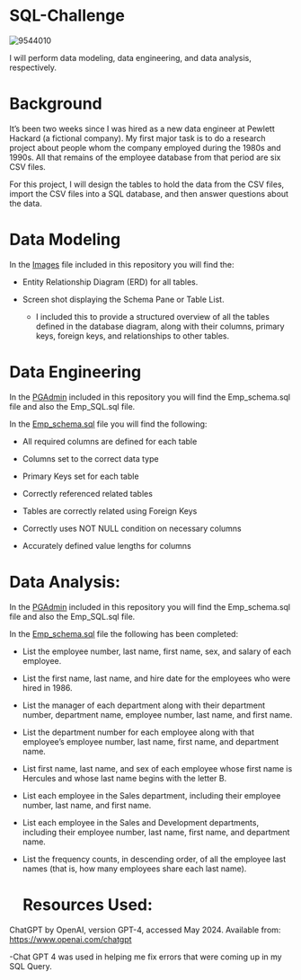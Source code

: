 # SQL-Challenge

![9544010](https://github.com/KrissinaW/sql-challenge/assets/162597320/70203fb8-8377-440e-9f0b-fcf862f0f0b0)


I will perform data modeling, data engineering, and data analysis, respectively.

# Background
It’s been two weeks since I was hired as a new data engineer at Pewlett Hackard (a fictional company). My first major task is to do a research project about people whom the company employed during the 1980s and 1990s. All that remains of the employee database from that period are six CSV files.

For this project, I will design the tables to hold the data from the CSV files, import the CSV files into a SQL database, and then answer questions about the data. 

# Data Modeling 

In the [Images](Images) file included in this repository you will find the: 

- Entity Relationship Diagram (ERD) for all tables.
  
- Screen shot displaying the Schema Pane or Table List.

  - I included this to provide a structured overview of all the tables defined in the database diagram, along with their columns, primary keys, foreign keys, and relationships to other tables.


# Data Engineering 

In the [PGAdmin](PGAdmin) included in this repository you will find the Emp_schema.sql file and also the Emp_SQL.sql file. 

In the [Emp_schema.sql](PGAdmin/Emp_SQL.sql) file you will find the following: 

- All required columns are defined for each table 

- Columns set to the correct data type 

- Primary Keys set for each table
  
- Correctly referenced related tables 

- Tables are correctly related using Foreign Keys 

- Correctly uses NOT NULL condition on necessary columns 

- Accurately defined value lengths for columns


# Data Analysis: 

In the [PGAdmin](PGAdmin) included in this repository you will find the Emp_schema.sql file and also the Emp_SQL.sql file. 

In the [Emp_schema.sql](PGAdmin/Emp_SQL.sql) file the following has been completed: 

- List the employee number, last name, first name, sex, and salary of each employee.

- List the first name, last name, and hire date for the employees who were hired in 1986.

- List the manager of each department along with their department number, department name, employee number, last name, and first name.

- List the department number for each employee along with that employee’s employee number, last name, first name, and department name.

- List first name, last name, and sex of each employee whose first name is Hercules and whose last name begins with the letter B.

- List each employee in the Sales department, including their employee number, last name, and first name.

- List each employee in the Sales and Development departments, including their employee number, last name, first name, and department name.

- List the frequency counts, in descending order, of all the employee last names (that is, how many employees share each last name).

  # Resources Used:

 ChatGPT by OpenAI, version GPT-4, accessed May 2024. Available from: https://www.openai.com/chatgpt 

 -Chat GPT 4 was used in helping me fix errors that were coming up in my SQL Query.
